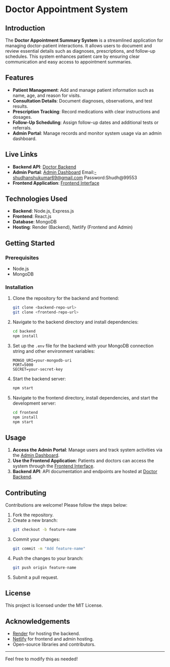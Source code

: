# Doctor Appointment System  

## Introduction  
The **Doctor Appointment Summary System** is a streamlined application for managing doctor-patient interactions. It allows users to document and review essential details such as diagnoses, prescriptions, and follow-up schedules. This system enhances patient care by ensuring clear communication and easy access to appointment summaries.  

## Features  
- **Patient Management**: Add and manage patient information such as name, age, and reason for visits.  
- **Consultation Details**: Document diagnoses, observations, and test results.  
- **Prescription Tracking**: Record medications with clear instructions and dosages.  
- **Follow-Up Scheduling**: Assign follow-up dates and additional tests or referrals.  
- **Admin Portal**: Manage records and monitor system usage via an admin dashboard.  

## Live Links  
- **Backend API**: [Doctor Backend](https://doctor-backend-nmje.onrender.com)  
- **Admin Portal**: [Admin Dashboard](https://bucolic-brigadeiros-a75a8b.netlify.app/)  Email:-shudhanshukumar69@gmail.com  Password:Shudh@99553 
- **Frontend Application**: [Frontend Interface](https://hilarious-sunburst-1a5ac9.netlify.app/)  

## Technologies Used  
- **Backend**: Node.js, Express.js  
- **Frontend**: React.js  
- **Database**: MongoDB  
- **Hosting**: Render (Backend), Netlify (Frontend and Admin)  

## Getting Started  

### Prerequisites  
- Node.js  
- MongoDB  

### Installation  
1. Clone the repository for the backend and frontend:
   ```bash
   git clone <backend-repo-url>
   git clone <frontend-repo-url>
   ```
2. Navigate to the backend directory and install dependencies:  
   ```bash
   cd backend  
   npm install  
   ```  
3. Set up the `.env` file for the backend with your MongoDB connection string and other environment variables:  
   ```env
   MONGO_URI=your-mongodb-uri
   PORT=5000
   SECRET=your-secret-key
   ```  
4. Start the backend server:  
   ```bash
   npm start  
   ```  
5. Navigate to the frontend directory, install dependencies, and start the development server:  
   ```bash
   cd frontend  
   npm install  
   npm start  
   ```  

## Usage  
1. **Access the Admin Portal**: Manage users and track system activities via the [Admin Dashboard](https://bucolic-brigadeiros-a75a8b.netlify.app/).  
2. **Use the Frontend Application**: Patients and doctors can access the system through the [Frontend Interface](https://hilarious-sunburst-1a5ac9.netlify.app/).  
3. **Backend API**: API documentation and endpoints are hosted at [Doctor Backend](https://doctor-backend-nmje.onrender.com).  

## Contributing  
Contributions are welcome! Please follow the steps below:  
1. Fork the repository.  
2. Create a new branch:  
   ```bash
   git checkout -b feature-name  
   ```  
3. Commit your changes:  
   ```bash
   git commit -m "Add feature-name"  
   ```  
4. Push the changes to your branch:  
   ```bash
   git push origin feature-name  
   ```  
5. Submit a pull request.  

## License  
This project is licensed under the MIT License.  

## Acknowledgements  
- [Render](https://render.com/) for hosting the backend.  
- [Netlify](https://www.netlify.com/) for frontend and admin hosting.  
- Open-source libraries and contributors.  

--- 

Feel free to modify this as needed!
